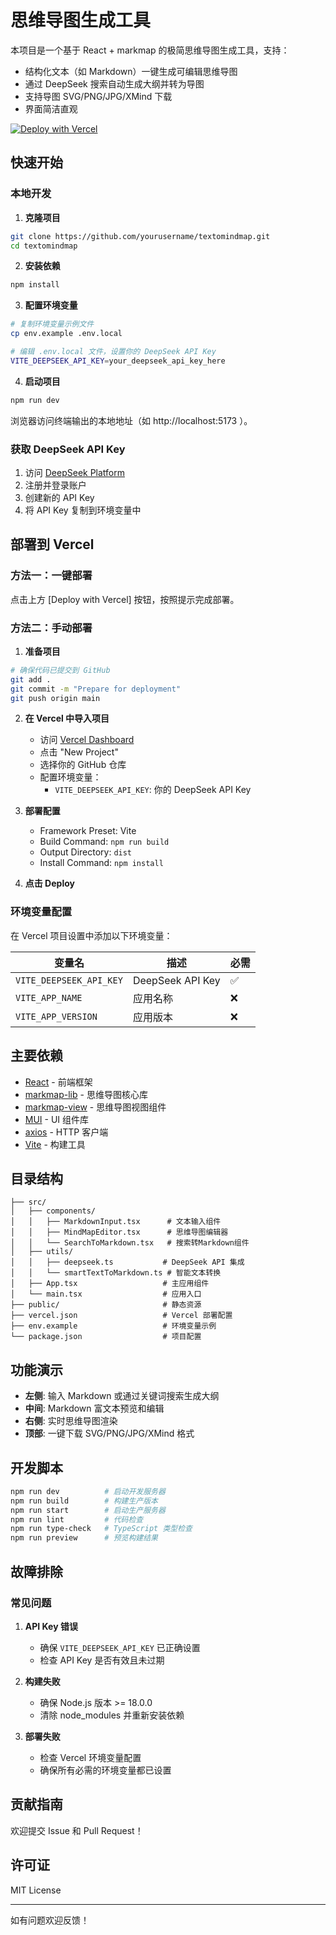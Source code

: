 # 思维导图生成工具

本项目是一个基于 React + markmap 的极简思维导图生成工具，支持：
- 结构化文本（如 Markdown）一键生成可编辑思维导图
- 通过 DeepSeek 搜索自动生成大纲并转为导图
- 支持导图 SVG/PNG/JPG/XMind 下载
- 界面简洁直观

[![Deploy with Vercel](https://vercel.com/button)](https://vercel.com/new/clone?repository-url=https://github.com/yourusername/textomindmap)

## 快速开始

### 本地开发

1. **克隆项目**
```bash
git clone https://github.com/yourusername/textomindmap.git
cd textomindmap
```

2. **安装依赖**
```bash
npm install
```

3. **配置环境变量**
```bash
# 复制环境变量示例文件
cp env.example .env.local

# 编辑 .env.local 文件，设置你的 DeepSeek API Key
VITE_DEEPSEEK_API_KEY=your_deepseek_api_key_here
```

4. **启动项目**
```bash
npm run dev
```

浏览器访问终端输出的本地地址（如 http://localhost:5173 ）。

### 获取 DeepSeek API Key

1. 访问 [DeepSeek Platform](https://platform.deepseek.com/api_keys)
2. 注册并登录账户
3. 创建新的 API Key
4. 将 API Key 复制到环境变量中

## 部署到 Vercel

### 方法一：一键部署

点击上方 [Deploy with Vercel] 按钮，按照提示完成部署。

### 方法二：手动部署

1. **准备项目**
```bash
# 确保代码已提交到 GitHub
git add .
git commit -m "Prepare for deployment"
git push origin main
```

2. **在 Vercel 中导入项目**
   - 访问 [Vercel Dashboard](https://vercel.com/dashboard)
   - 点击 "New Project"
   - 选择你的 GitHub 仓库
   - 配置环境变量：
     - `VITE_DEEPSEEK_API_KEY`: 你的 DeepSeek API Key

3. **部署配置**
   - Framework Preset: Vite
   - Build Command: `npm run build`
   - Output Directory: `dist`
   - Install Command: `npm install`

4. **点击 Deploy**

### 环境变量配置

在 Vercel 项目设置中添加以下环境变量：

| 变量名 | 描述 | 必需 |
|--------|------|------|
| `VITE_DEEPSEEK_API_KEY` | DeepSeek API Key | ✅ |
| `VITE_APP_NAME` | 应用名称 | ❌ |
| `VITE_APP_VERSION` | 应用版本 | ❌ |

## 主要依赖
- [React](https://react.dev/) - 前端框架
- [markmap-lib](https://github.com/markmap/markmap) - 思维导图核心库
- [markmap-view](https://github.com/markmap/markmap) - 思维导图视图组件
- [MUI](https://mui.com/) - UI 组件库
- [axios](https://axios-http.com/) - HTTP 客户端
- [Vite](https://vitejs.dev/) - 构建工具

## 目录结构
```
├── src/
│   ├── components/
│   │   ├── MarkdownInput.tsx      # 文本输入组件
│   │   ├── MindMapEditor.tsx      # 思维导图编辑器
│   │   └── SearchToMarkdown.tsx   # 搜索转Markdown组件
│   ├── utils/
│   │   ├── deepseek.ts           # DeepSeek API 集成
│   │   └── smartTextToMarkdown.ts # 智能文本转换
│   ├── App.tsx                   # 主应用组件
│   └── main.tsx                  # 应用入口
├── public/                       # 静态资源
├── vercel.json                   # Vercel 部署配置
├── env.example                   # 环境变量示例
└── package.json                  # 项目配置
```

## 功能演示
- **左侧**: 输入 Markdown 或通过关键词搜索生成大纲
- **中间**: Markdown 富文本预览和编辑
- **右侧**: 实时思维导图渲染
- **顶部**: 一键下载 SVG/PNG/JPG/XMind 格式

## 开发脚本

```bash
npm run dev          # 启动开发服务器
npm run build        # 构建生产版本
npm run start        # 启动生产服务器
npm run lint         # 代码检查
npm run type-check   # TypeScript 类型检查
npm run preview      # 预览构建结果
```

## 故障排除

### 常见问题

1. **API Key 错误**
   - 确保 `VITE_DEEPSEEK_API_KEY` 已正确设置
   - 检查 API Key 是否有效且未过期

2. **构建失败**
   - 确保 Node.js 版本 >= 18.0.0
   - 清除 node_modules 并重新安装依赖

3. **部署失败**
   - 检查 Vercel 环境变量配置
   - 确保所有必需的环境变量都已设置

## 贡献指南

欢迎提交 Issue 和 Pull Request！

## 许可证

MIT License

---
如有问题欢迎反馈！
